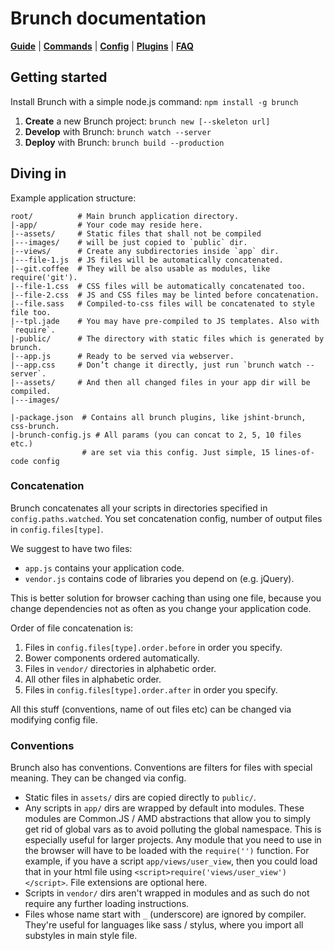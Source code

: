# Brunch documentation

[**Guide**](https://github.com/brunch/brunch-guide#readme) | [**Commands**](./commands.md) | [**Config**](./config.md) | [**Plugins**](./plugins.md) | [**FAQ**](./faq.md)

## Getting started

Install Brunch with a simple node.js command: `npm install -g brunch`

1. **Create** a new Brunch project: `brunch new [--skeleton url]`
2. **Develop** with Brunch: `brunch watch --server`
3. **Deploy** with Brunch: `brunch build --production`

## Diving in

Example application structure:

```
root/          # Main brunch application directory.
|-app/         # Your code may reside here.
|--assets/     # Static files that shall not be compiled
|---images/    # will be just copied to `public` dir.
|--views/      # Create any subdirectories inside `app` dir.
|---file-1.js  # JS files will be automatically concatenated.
|--git.coffee  # They will be also usable as modules, like require('git').
|--file-1.css  # CSS files will be automatically concatenated too.
|--file-2.css  # JS and CSS files may be linted before concatenation.
|--file.sass   # Compiled-to-css files will be concatenated to style file too.
|--tpl.jade    # You may have pre-compiled to JS templates. Also with `require`.
|-public/      # The directory with static files which is generated by brunch.
|--app.js      # Ready to be served via webserver.
|--app.css     # Don’t change it directly, just run `brunch watch --server`.
|--assets/     # And then all changed files in your app dir will be compiled.
|---images/

|-package.json  # Contains all brunch plugins, like jshint-brunch, css-brunch.
|-brunch-config.js # All params (you can concat to 2, 5, 10 files etc.)
                # are set via this config. Just simple, 15 lines-of-code config
```

### Concatenation

Brunch concatenates all your scripts in directories specified in
`config.paths.watched`. You set concatenation config, number of
output files in `config.files[type]`.

We suggest to have two files:

* `app.js` contains your application code.
* `vendor.js` contains code of libraries you depend on (e.g. jQuery).

This is better solution for browser caching than using one file,
because you change dependencies not as often as you change
your application code.

Order of file concatenation is:

1. Files in `config.files[type].order.before` in order you specify.
2. Bower components ordered automatically.
3. Files in `vendor/` directories in alphabetic order.
4. All other files in alphabetic order.
5. Files in `config.files[type].order.after` in order you specify.

All this stuff (conventions, name of out files etc) can be changed
via modifying config file.

### Conventions

Brunch also has conventions. Conventions are filters for files with special meaning. They can be changed via config.

* Static files in `assets/` dirs are copied directly to `public/`.
* Any scripts in `app/` dirs are wrapped by default into modules. These modules are Common.JS / AMD abstractions that allow you to simply get rid of global vars as to avoid polluting the global namespace. This is especially useful for larger projects. Any module that you need to use in the browser will have to be loaded with the `require('')` function. For example, if you have a script `app/views/user_view`, then you could load that in your html file using `<script>require('views/user_view')</script>`. File extensions are optional here.
* Scripts in `vendor/` dirs aren't wrapped in modules and as such do not require any further loading instructions.
* Files whose name start with `_` (underscore) are ignored by compiler. They're useful for languages like sass / stylus, where you import all substyles in main style file.
